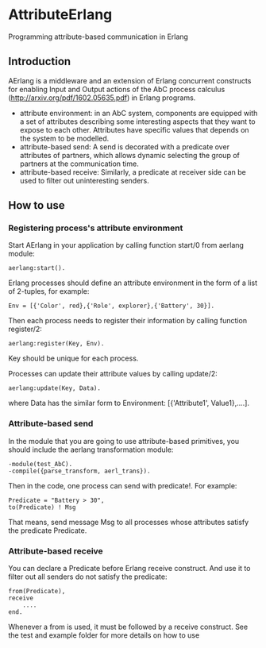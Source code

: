 # AttributeErlang
Programming attribute-based communication in Erlang

## Introduction
AErlang is a middleware and an extension of Erlang concurrent constructs for enabling Input and Output actions of the AbC process calculus (http://arxiv.org/pdf/1602.05635.pdf) in Erlang programs.
* attribute environment: in an AbC system, components are equipped with a set of attributes describing some interesting aspects that they want to expose to each other. Attributes have specific values that depends on the system to be modelled.
* attribute-based send: A send is decorated with a predicate over attributes of partners, which allows dynamic selecting the group of partners at the communication time.
* attribute-based receive: Similarly, a predicate at receiver side can be used to filter out uninteresting senders.

## How to use

### Registering process's attribute environment
Start AErlang in your application by calling function start/0 from aerlang module:

    aerlang:start().

Erlang processes should define an attribute environment in the form of a list of 2-tuples, for example:

    Env = [{'Color', red},{'Role', explorer},{'Battery', 30}].

Then each process needs to register their information by calling function register/2:

    aerlang:register(Key, Env).
    
Key should be unique for each process.

Processes can update their attribute values by calling update/2:

    aerlang:update(Key, Data).

where Data has the similar form to Environment: [{'Attribute1', Value1},....].

### Attribute-based send
In the module that you are going to use attribute-based primitives, you should include the aerlang transformation module:

    -module(test_AbC).
    -compile({parse_transform, aerl_trans}).

Then in the code, one process can send with predicate!. For example:

    Predicate = "Battery > 30",
    to(Predicate) ! Msg
That means, send message Msg to all processes whose attributes satisfy the predicate Predicate.

### Attribute-based receive 
You can declare a Predicate before Erlang receive construct. And use it to filter out all senders do not satisfy the predicate:

    from(Predicate),
    receive
        ....
    end.
Whenever a from is used, it must be followed by a receive construct.
See the test and example folder for more details on how to use
